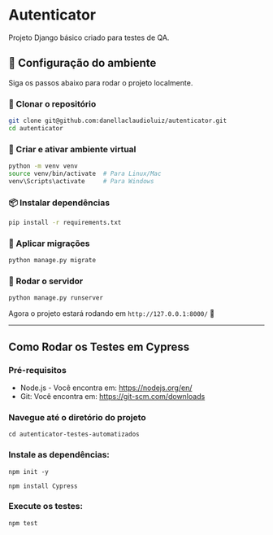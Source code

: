 # Autenticator

Projeto Django básico criado para testes de QA.

## 🚀 Configuração do ambiente

Siga os passos abaixo para rodar o projeto localmente.

### 📌 Clonar o repositório

```bash
git clone git@github.com:danellaclaudioluiz/autenticator.git
cd autenticator
```

### 🐍 Criar e ativar ambiente virtual

```bash
python -m venv venv
source venv/bin/activate  # Para Linux/Mac
venv\Scripts\activate     # Para Windows
```

### 📦 Instalar dependências

```bash
pip install -r requirements.txt
```

### 🔄 Aplicar migrações

```bash
python manage.py migrate
```

### 🚀 Rodar o servidor

```bash
python manage.py runserver
```

Agora o projeto estará rodando em `http://127.0.0.1:8000/` 🎉

---

## Como Rodar os Testes em Cypress

### Pré-requisitos

- Node.js - Você encontra em: https://nodejs.org/en/ 
- Git: Você encontra em: https://git-scm.com/downloads

### Navegue até o diretório do projeto
```
cd autenticator-testes-automatizados
```
### Instale as dependências:
```
npm init -y
```
```
npm install Cypress
```

### Execute os testes:
```
npm test
```